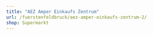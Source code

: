 ```yaml
---
title: "AEZ Amper Einkaufs Zentrum"
url: /fuerstenfeldbruck/aez-amper-einkaufs-zentrum-2/
shop: Supermarkt
---
```

